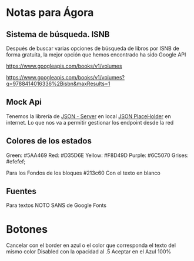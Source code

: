 # Notas para Ágora

## Sistema de búsqueda. ISNB

Después de buscar varias opciones de búsqueda de libros por ISNB de forma gratuita, la mejor opción que hemos encontrado ha sido Google API

https://www.googleapis.com/books/v1/volumes

https://www.googleapis.com/books/v1/volumes?q=9788414016336%2Bisbn&maxResults=1

## Mock Api 

Tenemos la librería de [JSON - Server](https://github.com/typicode/json-server) en local 
[JSON PlaceHolder](https://jsonplaceholder.typicode.com/) en internet. Lo que nos va a permitir gestionar los endpoint desde la red


## Colores de los estados 

Green: #5AA469
Red: #D35D6E
Yellow: #F8D49D
Purple: #6C5070
Grises: #efefef;

Para los Fondos de los bloques #213c60 
Con el texto en blanco


## Fuentes

Para textos NOTO SANS de Google Fonts

# Botones

Cancelar con el border en azul o el color que corresponda el texto del mismo color 
Disabled con la opacidad al .5
Aceptar en el Azul 100%
